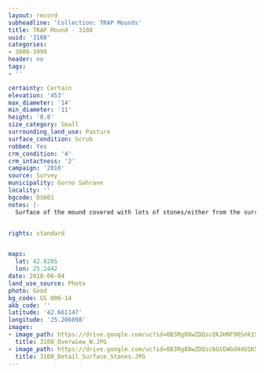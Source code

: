 ```yaml
---
layout: record
subheadline: 'Collection: TRAP Mounds'
title: TRAP Mound - 3108
uuid: '3108'
categories:
- 3000-3999
header: no
tags:
- ''

certainty: Certain
elevation: '453'
max_diameter: '14'
min_diameter: '11'
height: '0.8'
size_category: Small
surrounding_land_use: Pasture
surface_condition: Scrub
robbed: Yes
crm_condition: '4'
crm_intactness: '2'
campaign: '2010'
source: Survey
municipality: Gorno Sahrane
locality: ''
bgcode: DS001
notes: |-
  Surface of the mound covered with lots of stones/either from the surrounding pasture or from the mound.


rights: standard


maps:
  lat: 42.6285
  lon: 25.2442
date: 2018-06-04
land_use_source: Photo
photo: Good
bg_code: GS 006-14
akb_code: ''
latitude: '42.661147'
longitude: '25.206098'
images:
- image_path: https://drive.google.com/uc?id=0B3Rg88wZDQscQkJHNF90Snk1SEE
  title: 3108_Overwiew_W.JPG
- image_path: https://drive.google.com/uc?id=0B3Rg88wZDQscbGtEWGd4dU1KSFU
  title: 3108_Detail_Surface_Stones.JPG
---
```

